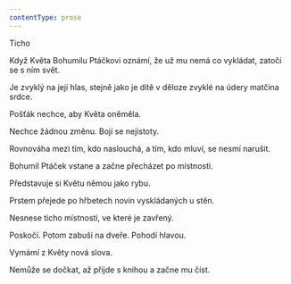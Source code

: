 ```yaml
---
contentType: prose
---
```


<section>

Ticho

Když Květa Bohumilu Ptáčkovi oznámí, že už mu nemá co vykládat, zatočí se s ním svět.

Je zvyklý na její hlas, stejně jako je dítě v děloze zvyklé na údery matčina srdce.

Pošťák nechce, aby Květa oněměla.

Nechce žádnou změnu. Bojí se nejistoty.

Rovnováha mezi tím, kdo naslouchá, a tím, kdo mluví, se nesmí narušit.

Bohumil Ptáček vstane a začne přecházet po místnosti.

Představuje si Květu němou jako rybu.

Prstem přejede po hřbetech novin vyskládaných u stěn.

Nesnese ticho místnosti, ve které je zavřený.

Poskočí. Potom zabuší na dveře. Pohodí hlavou.

Vymámí z Květy nová slova.

Nemůže se dočkat, až přijde s knihou a začne mu číst.

</section>
